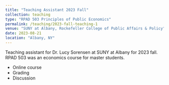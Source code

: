 ```yaml
---
title: "Teaching Assistant 2023 Fall"
collection: teaching
type: "RPAD 503 Principles of Public Economics"
permalink: /teaching/2023-fall-teaching-1
venue: "SUNY at Albany, Rockefeller College of Public Affairs & Policy"
date: 2023-08-21
location: "Albany, NY"
---
```


Teaching assistant for Dr. Lucy Sorensen at SUNY at Albany for 2023 fall. RPAD 503 was an economics course for master students. 
* Online course
* Grading
* Discussion 

